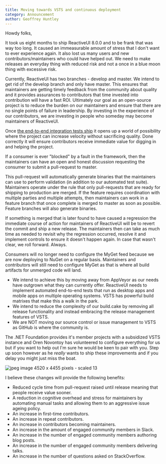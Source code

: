 ```yaml
---
title: Moving towards VSTS and continuous deployment
category: Announcement
author: Geoffrey Huntley
---
```


Howdy folks,

It took us eight months to ship ReactiveUI 8.0.0 and to be frank that was way too long. It caused an immeasurable amount of stress that I don't want to ever experience again. It also lost us many users and new contributors/maintainers who could have helped out.  We need to make releases an everyday thing with reduced risk and not a once in a blue moon thing with excessive risk. 

Currently, ReactiveUI has two branches - develop and master. We intend to get rid of the develop branch and only have master. This ensures that maintainers are getting timely feedback from the community about quality and it provides assurances to contributors that time invested into contribution will have a fast ROI. Ultimately our goal as an open-source project is to reduce the burden on our maintainers and ensure that there are no single points of failure in leadership. By investing in the experience of our contributors, we are investing in people who someday may become maintainers of ReactiveUI.

Once [the end-to-end integration tests ship](https://github.com/reactiveui/ReactiveUI/pull/1605) it opens up a world of possibility where the project can increase velocity without sacrificing quality. Done correctly it will ensure contributors receive immediate value for digging in and helping the project. 

If a consumer is ever "blocked" by a fault in the framework, then the maintainers can have an open and honest discussion requesting the consumer to submit a pull-request to master. 

This pull-request will automatically generate binaries that the maintainers can use to perform validation (in addition to our automated test suite). Maintainers operate under the rule that only pull-requests that are ready for shipping to production are merged. If the feature requires coordination with multiple parties and multiple attempts, then maintainers can work in a feature branch that once complete is merged to master as soon as possible. Feature branches will also generate binaries.

If something is merged that is later found to have caused a regression the immediate course of action for maintainers of ReactiveUI will be to revert the commit and ship a new release. The maintainers then can take as much time as needed to revisit why the regression occurred, resolve it and implement controls to ensure it doesn't happen again. In case that wasn't clear, we roll forward. Always.

Consumers will no longer need to configure the MyGet feed because we are now deploying to NuGet on a regular basis. Maintainers and contributors will still need to configure MyGet as that is where all build artifacts for unmerged code will land.

- We intend to achieve this by moving away from AppVeyor as our needs have outgrown what they can currently offer. ReactiveUI needs to implement automated end-to-end tests that run as desktop apps and mobile apps on multiple operating systems. VSTS has powerful build matrixes that make this a walk in the park.
- We intend to reduce the complexity of our build.cake by removing all release functionality and instead embracing the release management features of VSTS.
- We are NOT moving our source control or issue management to VSTS as GitHub is where the community is.
    
The .NET Foundation provides it's member projects with a subsidized VSTS instance and Oren Novontoy has volunteered to configure everything for us but if you want to help out I'm sure he would be keen to pair with you. Step up soon however as he _really_ wants to ship these improvements and if you delay you might just miss the boat. 


![jpeg image 4520 x 4455 pixels - scaled 13](https://user-images.githubusercontent.com/127353/39573708-a2175a6e-4f17-11e8-8a2e-0284aaafe088.jpg)

I believe these changes will provide the following benefits:

- Reduced cycle time from pull-request raised until release meaning that people receive value sooner.
- A reduction in cognitive overhead and stress for maintainers by automating manual tasks and allowing them to an aggressive issue ageing policy.
- An increase in first-time contributors.
- An increase in repeat contributors.
- An increase in contributors becoming maintainers.
- An increase in the amount of engaged community members in Slack.
- An increase in the number of engaged community members authoring blog posts.
- An increase in the number of engaged community members delivering talks.
- An increase in the number of questions asked on StackOverflow.
